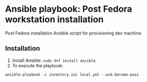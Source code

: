 Ansible playbook: Post Fedora workstation installation 
=========
Post Fedora installation Ansible script for provisioning dev machine.

## Installation
1. Install Ansible:
`sudo dnf install ansible`
2. To execute the playbook:
```
ansible-playbook -i inventory.ini local.yml --ask-become-pass
```
